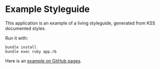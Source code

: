 # Example Styleguide

This application is an example of a living styleguide, generated from KSS documented styles.

Run it with:

    bundle install
    bundle exec ruby app.rb

Here is an [example on GitHub pages](http://kneath.github.com/kss).